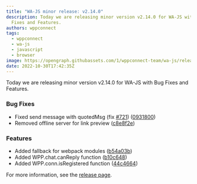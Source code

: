 ```yaml
---
title: "WA-JS minor release: v2.14.0"
description: Today we are releasing minor version v2.14.0 for WA-JS with Bug
  Fixes and Features.
authors: wppconnect
tags:
  - wppconnect
  - wa-js
  - javascript
  - browser
image: https://opengraph.githubassets.com/1/wppconnect-team/wa-js/releases/tag/v2.14.0
date: 2022-10-30T17:42:35Z
---
```


Today we are releasing minor version v2.14.0 for WA-JS with Bug Fixes and Features.

<!--truncate-->

### Bug Fixes

* Fixed send message with quotedMsg (fix [#721](https://github.com/wppconnect-team/wa-js/issues/721)) ([0931800](https://github.com/wppconnect-team/wa-js/commit/0931800cdad655c5248369185a91586e721ee0ed))
* Removed offline server for link preview ([c8e8f2e](https://github.com/wppconnect-team/wa-js/commit/c8e8f2e818a44c92ee93c546da3b71f19439c545))


### Features

* Added fallback for webpack modules ([b54a03b](https://github.com/wppconnect-team/wa-js/commit/b54a03bfbaef4565ca0cde93a0b2e1130f38612b))
* Added WPP.chat.canReply function ([b10c648](https://github.com/wppconnect-team/wa-js/commit/b10c6483f88b115cbe1f5863b9dbb99a83acddc8))
* Added WPP.conn.isRegistered function ([44c4664](https://github.com/wppconnect-team/wa-js/commit/44c46649047464c230565ca143418e72417bea99))

For more information, see the [release page](https://github.com/wppconnect-team/wa-js/releases/tag/v2.14.0).